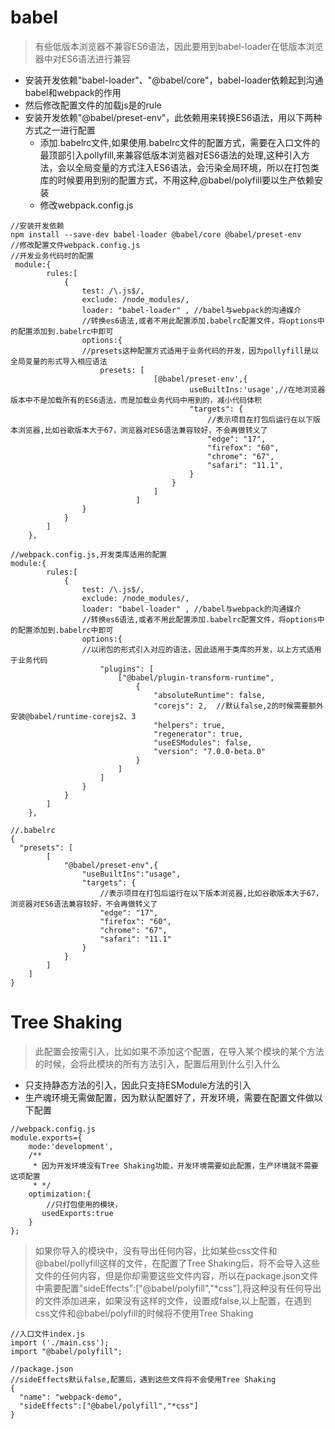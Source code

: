 # babel
> 有些低版本浏览器不兼容ES6语法，因此要用到babel-loader在低版本浏览器中对ES6语法进行兼容
- 安装开发依赖"babel-loader"、"@babel/core"，babel-loader依赖起到沟通babel和webpack的作用
- 然后修改配置文件的加载js是的rule
- 安装开发依赖"@babel/preset-env"，此依赖用来转换ES6语法，用以下两种方式之一进行配置
  + 添加.babelrc文件,如果使用.babelrc文件的配置方式，需要在入口文件的最顶部引入pollyfill,来兼容低版本浏览器对ES6语法的处理,这种引入方法，会以全局变量的方式注入ES6语法，会污染全局环境，所以在打包类库的时候要用到别的配置方式，不用这种,@babel/polyfill要以生产依赖安装
  + 修改webpack.config.js
  
```
//安装开发依赖
npm install --save-dev babel-loader @babel/core @babel/preset-env
//修改配置文件webpack.config.js
//开发业务代码时的配置
 module:{
        rules:[
            {   
                test: /\.js$/, 
                exclude: /node_modules/, 
                loader: "babel-loader" , //babel与webpack的沟通媒介
                //转换es6语法,或者不用此配置添加.babelrc配置文件，将options中的配置添加到.babelrc中即可
                options:{
                //presets这种配置方式适用于业务代码的开发，因为pollyfill是以全局变量的形式导入相应语法
                    presets: [
                                [@babel/preset-env',{
                                        useBuiltIns:'usage',//在地浏览器版本中不是加载所有的ES6语法，而是加载业务代码中用到的，减小代码体积
                                        "targets": {
                                            //表示项目在打包后运行在以下版本浏览器,比如谷歌版本大于67，浏览器对ES6语法兼容较好，不会再做转义了
                                            "edge": "17",
                                            "firefox": "60",
                                            "chrome": "67",
                                            "safari": "11.1",
                                        }
                                    }
                                ]
                            ]
                }  
            }
        ]
    },
```

```
//webpack.config.js,开发类库适用的配置
module:{
        rules:[
            {   
                test: /\.js$/, 
                exclude: /node_modules/, 
                loader: "babel-loader" , //babel与webpack的沟通媒介
                //转换es6语法,或者不用此配置添加.babelrc配置文件，将options中的配置添加到.babelrc中即可
                options:{
                //以闭包的形式引入对应的语法，因此适用于类库的开发，以上方式适用于业务代码
                    "plugins": [
                        ["@babel/plugin-transform-runtime",
                            {
                                "absoluteRuntime": false,
                                "corejs": 2,  //默认false,2的时候需要额外安装@babel/runtime-corejs2、3
                                "helpers": true,
                                "regenerator": true,
                                "useESModules": false,
                                "version": "7.0.0-beta.0"
                            }
                        ]
                    ]
                }  
            }
        ]
    },

```


```
//.babelrc
{
  "presets": [
        [
            "@babel/preset-env",{
                "useBuiltIns":"usage",
                "targets": {
                    //表示项目在打包后运行在以下版本浏览器,比如谷歌版本大于67，浏览器对ES6语法兼容较好，不会再做转义了
                    "edge": "17",
                    "firefox": "60",
                    "chrome": "67",
                    "safari": "11.1"
                }
            }
        ]
    ]
}
```
# Tree Shaking
> 此配置会按需引入，比如如果不添加这个配置，在导入某个模块的某个方法的时候，会将此模块的所有方法引入，配置后用到什么引入什么
- 只支持静态方法的引入，因此只支持ESModule方法的引入
- 生产魂环境无需做配置，因为默认配置好了，开发环境，需要在配置文件做以下配置

```
//webpack.config.js
module.exports={
    mode:'development',
    /**
     * 因为开发环境没有Tree Shaking功能，开发环境需要如此配置，生产环境就不需要这项配置
     * */
    optimization:{
        //只打包使用的模块，
       usedExports:true 
    }
};
```
> 如果你导入的模块中，没有导出任何内容，比如某些css文件和@babel/pollyfill这样的文件，在配置了Tree Shaking后，将不会导入这些文件的任何内容，但是你却需要这些文件内容，所以在package.json文件中需要配置"sideEffects":["@babel/polyfill","*css"],将这种没有任何导出的文件添加进来，如果没有这样的文件，设置成false,以上配置，在遇到css文件和@babel/polyfill的时候将不使用Tree Shaking

```
//入口文件index.js
import ('./main.css');
import "@babel/polyfill";

//package.json
//sideEffects默认false,配置后，遇到这些文件将不会使用Tree Shaking
{
  "name": "webpack-demo",
  "sideEffects":["@babel/polyfill","*css"]
}
```

